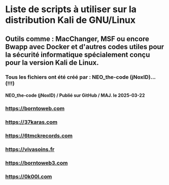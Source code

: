 # Liste de scripts à utiliser sur la distribution Kali de GNU/Linux

## Outils comme : MacChanger, MSF ou encore Bwapp avec Docker et d'autres codes utiles pour la sécurité informatique spécialement conçu pour la version Kali de Linux.

### Tous les fichiers ont été créé par : NEO_the-code (jNoxID)... (!!!)

#### NEO_the-code (jNoxID) / Publié sur GitHub / MAJ. le 2025-03-22

### https://borntoweb.com

### https://37karas.com

### https://6tmckrecords.com

### https://vivasoins.fr

### https://borntoweb3.com

### https://0k00l.com
